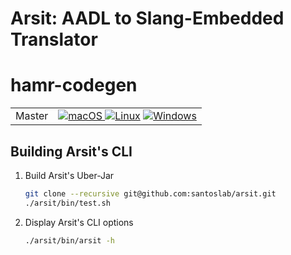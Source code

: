 # Arsit: AADL to Slang-Embedded Translator

# hamr-codegen

<table>
<tr><td>Master</td>
<td> 
  <a href="https://github.com/sireum/arsit/actions/workflows/CI-macOS.yml?query=branch%3Amaster">
    <img src="https://github.com/sireum/arsit/actions/workflows/CI-macOS.yml/badge.svg" alt="macOS"> </a>
  <a href="https://github.com/sireum/arsit/actions/workflows/CI-linux.yml?query=branch%3Amaster">
    <img src="https://github.com/sireum/arsit/actions/workflows/CI-linux.yml/badge.svg" alt="Linux"></a>
  <a href="https://github.com/sireum/arsit/actions/workflows/CI-windows.yml?query=branch%3Amaster">
    <img src="https://github.com/sireum/arsit/actions/workflows/CI-windows.yml/badge.svg" alt="Windows"></a>
</td></tr>
</table>

## Building Arsit's CLI

1. Build Arsit's Uber-Jar

    ```bash
    git clone --recursive git@github.com:santoslab/arsit.git
    ./arsit/bin/test.sh
    ```

2. Display Arsit's CLI options

    ```bash
    ./arsit/bin/arsit -h
    ```
